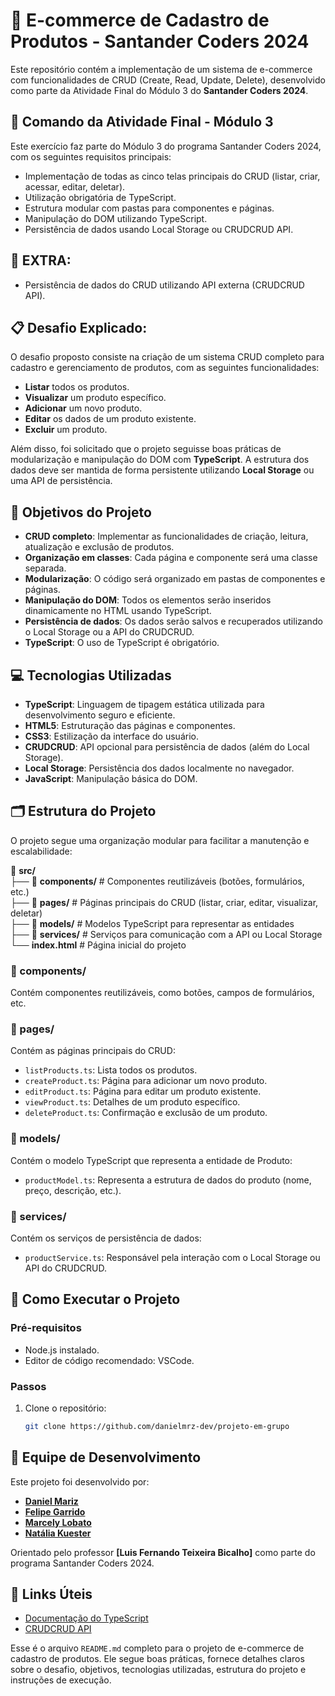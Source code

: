 # 🛒 E-commerce de Cadastro de Produtos - Santander Coders 2024

Este repositório contém a implementação de um sistema de e-commerce com funcionalidades de CRUD (Create, Read, Update, Delete), desenvolvido como parte da Atividade Final do Módulo 3 do **Santander Coders 2024**.

## 📆 Comando da Atividade Final - Módulo 3
Este exercício faz parte do Módulo 3 do programa Santander Coders 2024, com os seguintes requisitos principais:

- Implementação de todas as cinco telas principais do CRUD (listar, criar, acessar, editar, deletar).
- Utilização obrigatória de TypeScript.
- Estrutura modular com pastas para componentes e páginas.
- Manipulação do DOM utilizando TypeScript.
- Persistência de dados usando Local Storage ou CRUDCRUD API.

## 🚀 EXTRA:
- Persistência de dados do CRUD utilizando API externa (CRUDCRUD API).

## 📋 Desafio Explicado:
O desafio proposto consiste na criação de um sistema CRUD completo para cadastro e gerenciamento de produtos, com as seguintes funcionalidades:

- **Listar** todos os produtos.
- **Visualizar** um produto específico.
- **Adicionar** um novo produto.
- **Editar** os dados de um produto existente.
- **Excluir** um produto.

Além disso, foi solicitado que o projeto seguisse boas práticas de modularização e manipulação do DOM com **TypeScript**. A estrutura dos dados deve ser mantida de forma persistente utilizando **Local Storage** ou uma API de persistência.

## 🎯 Objetivos do Projeto
- **CRUD completo**: Implementar as funcionalidades de criação, leitura, atualização e exclusão de produtos.
- **Organização em classes**: Cada página e componente será uma classe separada.
- **Modularização**: O código será organizado em pastas de componentes e páginas.
- **Manipulação do DOM**: Todos os elementos serão inseridos dinamicamente no HTML usando TypeScript.
- **Persistência de dados**: Os dados serão salvos e recuperados utilizando o Local Storage ou a API do CRUDCRUD.
- **TypeScript**: O uso de TypeScript é obrigatório.

## 💻 Tecnologias Utilizadas
- **TypeScript**: Linguagem de tipagem estática utilizada para desenvolvimento seguro e eficiente.
- **HTML5**: Estruturação das páginas e componentes.
- **CSS3**: Estilização da interface do usuário.
- **CRUDCRUD**: API opcional para persistência de dados (além do Local Storage).
- **Local Storage**: Persistência dos dados localmente no navegador.
- **JavaScript**: Manipulação básica do DOM.

## 🗂️ Estrutura do Projeto
O projeto segue uma organização modular para facilitar a manutenção e escalabilidade:

📁 **src/**  
├── 📁 **components/**      # Componentes reutilizáveis (botões, formulários, etc.)  
├── 📁 **pages/**           # Páginas principais do CRUD (listar, criar, editar, visualizar, deletar)  
├── 📁 **models/**          # Modelos TypeScript para representar as entidades  
├── 📁 **services/**        # Serviços para comunicação com a API ou Local Storage  
└── **index.html**          # Página inicial do projeto


### 📁 components/
Contém componentes reutilizáveis, como botões, campos de formulários, etc.

### 📁 pages/
Contém as páginas principais do CRUD:

- `listProducts.ts`: Lista todos os produtos.
- `createProduct.ts`: Página para adicionar um novo produto.
- `editProduct.ts`: Página para editar um produto existente.
- `viewProduct.ts`: Detalhes de um produto específico.
- `deleteProduct.ts`: Confirmação e exclusão de um produto.

### 📁 models/
Contém o modelo TypeScript que representa a entidade de Produto:

- `productModel.ts`: Representa a estrutura de dados do produto (nome, preço, descrição, etc.).

### 📁 services/
Contém os serviços de persistência de dados:

- `productService.ts`: Responsável pela interação com o Local Storage ou API do CRUDCRUD.

## 📖 Como Executar o Projeto

### Pré-requisitos
- Node.js instalado.
- Editor de código recomendado: VSCode.

### Passos

1. Clone o repositório:
   ```bash
   git clone https://github.com/danielmrz-dev/projeto-em-grupo

## 👥 Equipe de Desenvolvimento
Este projeto foi desenvolvido por:

- **[Daniel Mariz](https://github.com/danielmrz-dev)**
- **[Felipe Garrido](https://github.com/fgarrido-dev)**
- **[Marcely Lobato](https://github.com/marcelylobato/)**
- **[Natália Kuester](https://github.com/nataliakstr)**


Orientado pelo professor **[Luis Fernando Teixeira Bicalho]** como parte do programa Santander Coders 2024.



## 🔗 Links Úteis
- [Documentação do TypeScript](https://www.typescriptlang.org/docs/)
- [CRUDCRUD API](https://crudcrud.com/)



Esse é o arquivo `README.md` completo para o projeto de e-commerce de cadastro de produtos. Ele segue boas práticas, fornece detalhes claros sobre o desafio, objetivos, tecnologias utilizadas, estrutura do projeto e instruções de execução.
